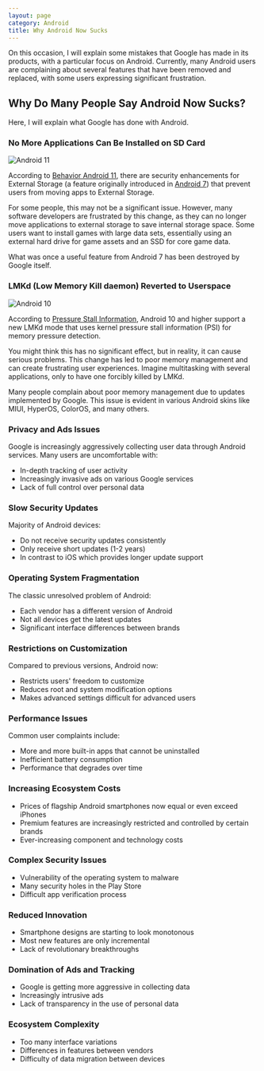 ```yaml
---
layout: page
category: Android
title: Why Android Now Sucks
---
```


On this occasion, I will explain some mistakes that Google has made in its products, with a particular focus on Android. Currently, many Android users are complaining about several features that have been removed and replaced, with some users expressing significant frustration.

## Why Do Many People Say Android Now Sucks?
Here, I will explain what Google has done with Android.

### No More Applications Can Be Installed on SD Card
![Android 11](https://developer.android.com/static/images/about/versions/11/android11_black.png)

According to [Behavior Android 11](https://developer.android.com/about/versions/11/privacy/storage#app-specific-external), there are security enhancements for External Storage (a feature originally introduced in [Android 7](https://developer.android.com/about/versions/nougat/android-7.0#scoped_directory_access)) that prevent users from moving apps to External Storage.

For some people, this may not be a significant issue. However, many software developers are frustrated by this change, as they can no longer move applications to external storage to save internal storage space. Some users want to install games with large data sets, essentially using an external hard drive for game assets and an SSD for core game data.

What was once a useful feature from Android 7 has been destroyed by Google itself.

### LMKd (Low Memory Kill daemon) Reverted to Userspace
![Android 10](https://developer.android.com/static/images/about/versions/10/android10_black.png)

According to [Pressure Stall Information](https://source.android.com/docs/core/perf/lmkd#pressure-stall-information), Android 10 and higher support a new LMKd mode that uses kernel pressure stall information (PSI) for memory pressure detection.

You might think this has no significant effect, but in reality, it can cause serious problems. This change has led to poor memory management and can create frustrating user experiences. Imagine multitasking with several applications, only to have one forcibly killed by LMKd.

Many people complain about poor memory management due to updates implemented by Google. This issue is evident in various Android skins like MIUI, HyperOS, ColorOS, and many others.

### Privacy and Ads Issues
Google is increasingly aggressively collecting user data through Android services. Many users are uncomfortable with:
- In-depth tracking of user activity
- Increasingly invasive ads on various Google services
- Lack of full control over personal data

### Slow Security Updates
Majority of Android devices:
- Do not receive security updates consistently
- Only receive short updates (1-2 years)
- In contrast to iOS which provides longer update support

### Operating System Fragmentation
The classic unresolved problem of Android:
- Each vendor has a different version of Android
- Not all devices get the latest updates
- Significant interface differences between brands

### Restrictions on Customization
Compared to previous versions, Android now:
- Restricts users' freedom to customize
- Reduces root and system modification options
- Makes advanced settings difficult for advanced users

### Performance Issues
Common user complaints include:
- More and more built-in apps that cannot be uninstalled
- Inefficient battery consumption
- Performance that degrades over time

### Increasing Ecosystem Costs
- Prices of flagship Android smartphones now equal or even exceed iPhones
- Premium features are increasingly restricted and controlled by certain brands
- Ever-increasing component and technology costs

### Complex Security Issues
- Vulnerability of the operating system to malware
- Many security holes in the Play Store
- Difficult app verification process

### Reduced Innovation
- Smartphone designs are starting to look monotonous
- Most new features are only incremental
- Lack of revolutionary breakthroughs

### Domination of Ads and Tracking
- Google is getting more aggressive in collecting data
- Increasingly intrusive ads
- Lack of transparency in the use of personal data

### Ecosystem Complexity
- Too many interface variations
- Differences in features between vendors
- Difficulty of data migration between devices
